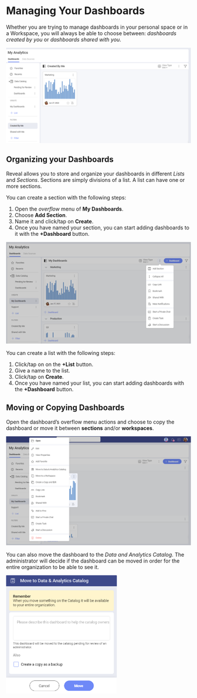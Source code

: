 # Managing Your Dashboards

Whether you are trying to manage dashboards in your personal space or in
a Workspace, you will always be able to choose between: *dashboards created by you* or *dashboards shared with you*.

<img src="images/dashboard-options.png" alt="Filter for viewing dashboards" class="responsive-img"/>

## Organizing your Dashboards

Reveal allows you to store and organize your dashboards in different *Lists* and *Sections*. Sections are simply divisions of a list. A list can have one or more sections.

You can create a section with the following steps:

1. Open the *overflow* menu of **My Dashboards**.
2. Choose **Add Section**. 
3. Name it and click/tap on **Create**.
4. Once you have named your section, you can start adding dashboards to it with the **+Dashboard** button.

<img src="images/add-section-button.png" alt="Create a section option" class="responsive-img"/>

You can create a list with the following steps:

1. Click/tap on on the **+List** button.
2. Give a name to the list.
3. Click/tap on **Create**.
4. Once you have named your list, you can start adding dashboards with the **+Dashboard** button.

## Moving or Copying Dashboards

Open the dashboard’s overflow menu actions and choose to copy the dashboard or move it between **sections** and/or **workspaces**.

<img src="images/dashboard-overflow-menu-options.png" alt="Displaying the dashboard’s overflow actions" class="responsive-img"/>

You can also move the dashboard to the *Data and Analytics Catalog*. The administrator will decide if the dashboard can be moved in order for the entire organization to be able to see it.

<img src="images/data-and-analytics-catalog.png" alt="A dialog for moving your dashboard to the Data anf Analytics catalog " class="responsive-img" width= "60%"/>

